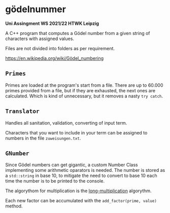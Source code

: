 # gödelnummer
**Uni Assingment WS 2021/22 HTWK Leipzig**

A C++ program that computes a Gödel number from a given string of characters with assigned values.

Files are not divided into folders as per requirement.

https://en.wikipedia.org/wiki/Gödel_numbering 

## ```Primes```
Primes are loaded at the program's start from a file. There are up to 60.000 primes provided from a file, but if they are exhausted, the next ones are calculated. Which is kind of unnecessary, but it removes a nasty ```try catch```.

## ```Translator```
Handles all sanitation, validation, converting of input term.

Characters that you want to include in your term can be assigned to numbers in the file ```zuweisungen.txt```. 

## ```GNumber```
Since Gödel numbers can get gigantic, a custom Number Class implementing some arithmetic oparators is needed.
The number is stored as a ```std::string``` in base 10, to mitigate the need to convert to base 10 each time the number is to be printed to the console.

The algorythom for multiplication is the [long-multiplication](https://en.wikipedia.org/wiki/Multiplication_algorithm#Long_multiplication) algorythm.

Each new factor can be accumulated with the ```add_factor(prime, value)``` method.
